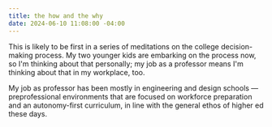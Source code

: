 ```yaml
---
title: the how and the why
date: 2024-06-10 11:08:00 -04:00
---
```


This is likely to be first in a series of meditations on the college decision-making process. My two younger kids are embarking on the process now, so I'm thinking about that personally; my job as a professor means I'm thinking about that in my workplace, too. 

My job as professor has been mostly in engineering and design schools — preprofessional environments that are focused on workforce preparation and an autonomy-first curriculum, in line with the general ethos of higher ed these days. 